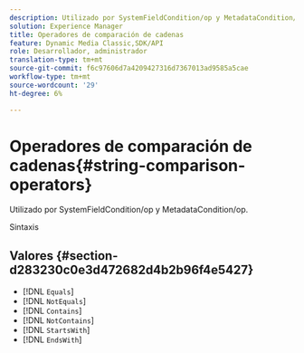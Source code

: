 ```yaml
---
description: Utilizado por SystemFieldCondition/op y MetadataCondition/op.
solution: Experience Manager
title: Operadores de comparación de cadenas
feature: Dynamic Media Classic,SDK/API
role: Desarrollador, administrador
translation-type: tm+mt
source-git-commit: f6c97606d7a4209427316d7367013ad9585a5cae
workflow-type: tm+mt
source-wordcount: '29'
ht-degree: 6%

---
```



# Operadores de comparación de cadenas{#string-comparison-operators}

Utilizado por SystemFieldCondition/op y MetadataCondition/op.

Sintaxis

## Valores {#section-d283230c0e3d472682d4b2b96f4e5427}

* [!DNL `Equals`]
* [!DNL `NotEquals`]
* [!DNL `Contains`]
* [!DNL `NotContains`]
* [!DNL `StartsWith`]
* [!DNL `EndsWith`]

